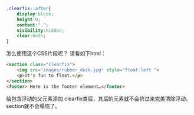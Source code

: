 ```css
.clearfix::after{
    display:block;
    height:0;
    content:".";
    visibility:hidden;
    clear:both;
}
```
怎么使用这个CSS片段呢？
请看如下html：
```html
<section class="clearfix">
    <img src="images/rubber_duck.jpg" style="float:left ">
    <p>It's fun to float.</p>
</section>
<footer> Here is the footer element…</footer>
```
给包含浮动的父元素添加 clearfix类后，其后的元素就不会挤过来完美清除浮动。section就不会塌陷了。